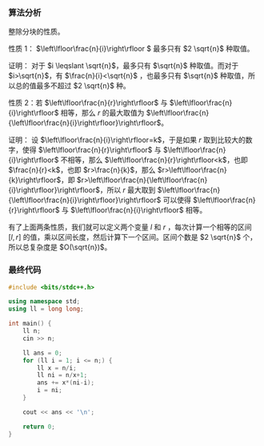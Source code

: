 ### 算法分析
整除分块的性质。

性质 $1$：  $\left\lfloor\frac{n}{i}\right\rfloor $ 最多只有  $2 \sqrt{n}$  种取值。

证明： 对于  $i \leqslant \sqrt{n}$，最多只有  $\sqrt{n}$  种取值。而对于  $i>\sqrt{n}$，有  $\frac{n}{i}<\sqrt{n}$ ，也最多只有  $\sqrt{n}$  种取值，所以总的值最多不超过  $2 \sqrt{n}$  种。

性质 $2$：若  $\left\lfloor\frac{n}{r}\right\rfloor$  与  $\left\lfloor\frac{n}{i}\right\rfloor$  相等，那么  $r$  的最大取值为  $\left\lfloor\frac{n}{\left\lfloor\frac{n}{i}\right\rfloor}\right\rfloor$。

证明： 设  $\left\lfloor\frac{n}{i}\right\rfloor=k$，于是如果  $r$  取到比较大的数字，使得  $\left\lfloor\frac{n}{r}\right\rfloor$  与  $\left\lfloor\frac{n}{i}\right\rfloor$  不相等，那么  $\left\lfloor\frac{n}{r}\right\rfloor<k$，也即  $\frac{n}{r}<k$，也即  $r>\frac{n}{k}$，那么  $r>\left\lfloor\frac{n}{k}\right\rfloor$，即  $r>\left\lfloor\frac{n}{\left\lfloor\frac{n}{i}\right\rfloor}\right\rfloor$，所以  $r$  最大取到  $\left\lfloor\frac{n}{\left\lfloor\frac{n}{i}\right\rfloor}\right\rfloor$  可以使得  $\left\lfloor\frac{n}{r}\right\rfloor$  与  $\left\lfloor\frac{n}{i}\right\rfloor$  相等。

有了上面两条性质，我们就可以定义两个变量  $l$  和  $r$  ，每次计算一个相等的区间  $[l, r]$  的值，乘以区间长度，然后计算下一个区间。区间个数是  $2 \sqrt{n}$  个，所以总复杂度是  $O(\sqrt{n})$。

### 最终代码
```cpp
#include <bits/stdc++.h>

using namespace std;
using ll = long long;

int main() {
    ll n;
    cin >> n;

    ll ans = 0;
    for (ll i = 1; i <= n;) {
        ll x = n/i;
        ll ni = n/x+1;
        ans += x*(ni-i);
        i = ni;
    }

    cout << ans << '\n';

    return 0;
}
```